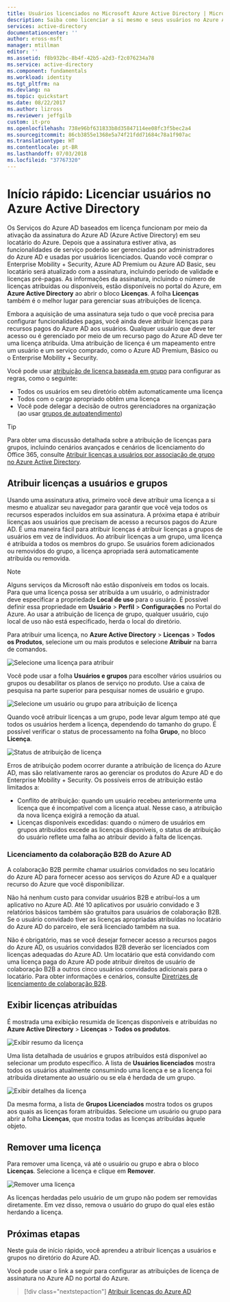 ```yaml
---
title: Usuários licenciados no Microsoft Azure Active Directory | Microsoft docs
description: Saiba como licenciar a si mesmo e seus usuários no Azure Active Directory.
services: active-directory
documentationcenter: ''
author: eross-msft
manager: mtillman
editor: ''
ms.assetid: f8b932bc-8b4f-42b5-a2d3-f2c076234a78
ms.service: active-directory
ms.component: fundamentals
ms.workload: identity
ms.tgt_pltfrm: na
ms.devlang: na
ms.topic: quickstart
ms.date: 08/22/2017
ms.author: lizross
ms.reviewer: jeffgilb
custom: it-pro
ms.openlocfilehash: 738e96bf631833b8d35847114ee08fc3f5bec2a4
ms.sourcegitcommit: 86cb3855e1368e5a74f21fdd71684c78a1f907ac
ms.translationtype: HT
ms.contentlocale: pt-BR
ms.lasthandoff: 07/03/2018
ms.locfileid: "37767320"
---
```

# <a name="quickstart-license-users-in-azure-active-directory"></a>Início rápido: Licenciar usuários no Azure Active Directory
Os Serviços do Azure AD baseados em licença funcionam por meio da ativação da assinatura do Azure AD (Azure Active Directory) em seu locatário do Azure. Depois que a assinatura estiver ativa, as funcionalidades de serviço poderão ser gerenciadas por administradores do Azure AD e usadas por usuários licenciados. Quando você comprar o Enterprise Mobility + Security, Azure AD Premium ou Azure AD Basic, seu locatário será atualizado com a assinatura, incluindo período de validade e licenças pré-pagas. As informações da assinatura, incluindo o número de licenças atribuídas ou disponíveis, estão disponíveis no portal do Azure, em **Azure Active Directory** ao abrir o bloco **Licenças**. A folha **Licenças** também é o melhor lugar para gerenciar suas atribuições de licença.

Embora a aquisição de uma assinatura seja tudo o que você precisa para configurar funcionalidades pagas, você ainda deve atribuir licenças para recursos pagos do Azure AD aos usuários. Qualquer usuário que deve ter acesso ou é gerenciado por meio de um recurso pago do Azure AD deve ter uma licença atribuída. Uma atribuição de licença é um mapeamento entre um usuário e um serviço comprado, como o Azure AD Premium, Básico ou o Enterprise Mobility + Security.

Você pode usar [atribuição de licença baseada em grupo](active-directory-licensing-whatis-azure-portal.md) para configurar as regras, como o seguinte:
* Todos os usuários em seu diretório obtêm automaticamente uma licença
* Todos com o cargo apropriado obtêm uma licença
* Você pode delegar a decisão de outros gerenciadores na organização (ao usar [grupos de autoatendimento](../users-groups-roles/groups-self-service-management.md))

> [!TIP]
> Para obter uma discussão detalhada sobre a atribuição de licenças para grupos, incluindo cenários avançados e cenários de licenciamento do Office 365, consulte [Atribuir licenças a usuários por associação de grupo no Azure Active Directory](../active-directory-licensing-group-assignment-azure-portal.md).

## <a name="assign-licenses-to-users-and-groups"></a>Atribuir licenças a usuários e grupos
Usando uma assinatura ativa, primeiro você deve atribuir uma licença a si mesmo e atualizar seu navegador para garantir que você veja todos os recursos esperados incluídos em sua assinatura. A próxima etapa é atribuir licenças aos usuários que precisam de acesso a recursos pagos do Azure AD. É uma maneira fácil para atribuir licenças é atribuir licenças a grupos de usuários em vez de indivíduos. Ao atribuir licenças a um grupo, uma licença é atribuída a todos os membros do grupo. Se usuários forem adicionados ou removidos do grupo, a licença apropriada será automaticamente atribuída ou removida. 

> [!NOTE]
> Alguns serviços da Microsoft não estão disponíveis em todos os locais. Para que uma licença possa ser atribuída a um usuário, o administrador deve especificar a propriedade **Local de uso** para o usuário. É possível definir essa propriedade em **Usuário** &gt; **Perfil** &gt; **Configurações** no Portal do Azure. Ao usar a atribuição de licença de grupo, qualquer usuário, cujo local de uso não está especificado, herda o local do diretório.

Para atribuir uma licença, no **Azure Active Directory** &gt; **Licenças** &gt; **Todos os Produtos**, selecione um ou mais produtos e selecione **Atribuir** na barra de comandos.

![Selecione uma licença para atribuir](./media/license-users-groups/select-license-to-assign.png)

Você pode usar a folha **Usuários e grupos** para escolher vários usuários ou grupos ou desabilitar os planos de serviço no produto. Use a caixa de pesquisa na parte superior para pesquisar nomes de usuário e grupo.

![Selecione um usuário ou grupo para atribuição de licença](./media/license-users-groups/select-user-for-license-assignment.png)

Quando você atribuir licenças a um grupo, pode levar algum tempo até que todos os usuários herdem a licença, dependendo do tamanho do grupo. É possível verificar o status de processamento na folha **Grupo**, no bloco **Licença**.

![Status de atribuição de licença](./media/license-users-groups/license-assignment-status.png)

Erros de atribuição podem ocorrer durante a atribuição de licença do Azure AD, mas são relativamente raros ao gerenciar os produtos do Azure AD e do Enterprise Mobility + Security. Os possíveis erros de atribuição estão limitados a:
- Conflito de atribuição: quando um usuário recebeu anteriormente uma licença que é incompatível com a licença atual. Nesse caso, a atribuição da nova licença exigirá a remoção da atual.
- Licenças disponíveis excedidas: quando o número de usuários em grupos atribuídos excede as licenças disponíveis, o status de atribuição do usuário reflete uma falha ao atribuir devido à falta de licenças.

### <a name="azure-ad-b2b-collaboration-licensing"></a>Licenciamento da colaboração B2B do Azure AD

A colaboração B2B permite chamar usuários convidados no seu locatário do Azure AD para fornecer acesso aos serviços do Azure AD e a qualquer recurso do Azure que você disponibilizar.  

Não há nenhum custo para convidar usuários B2B e atribuí-los a um aplicativo no Azure AD. Até 10 aplicativos por usuário convidado e 3 relatórios básicos também são gratuitos para usuários de colaboração B2B. Se o usuário convidado tiver as licenças apropriadas atribuídas no locatário do Azure AD do parceiro, ele será licenciado também na sua.

Não é obrigatório, mas se você desejar fornecer acesso a recursos pagos do Azure AD, os usuários convidados B2B deverão ser licenciados com licenças adequadas do Azure AD. Um locatário que está convidando com uma licença paga do Azure AD pode atribuir direitos de usuário de colaboração B2B a outros cinco usuários convidados adicionais para o locatário. Para obter informações e cenários, consulte [Diretrizes de licenciamento de colaboração B2B](../b2b/licensing-guidance.md).

## <a name="view-assigned-licenses"></a>Exibir licenças atribuídas

É mostrada uma exibição resumida de licenças disponíveis e atribuídas no **Azure Active Directory** &gt; **Licenças** &gt; **Todos os produtos**.

![Exibir resumo da licença](./media/license-users-groups/view-license-summary.png)

Uma lista detalhada de usuários e grupos atribuídos está disponível ao selecionar um produto específico. A lista de **Usuários licenciados** mostra todos os usuários atualmente consumindo uma licença e se a licença foi atribuída diretamente ao usuário ou se ela é herdada de um grupo.

![Exibir detalhes da licença](./media/license-users-groups/view-license-detail.png)

Da mesma forma, a lista de **Grupos Licenciados** mostra todos os grupos aos quais as licenças foram atribuídas. Selecione um usuário ou grupo para abrir a folha **Licenças**, que mostra todas as licenças atribuídas àquele objeto.

## <a name="remove-a-license"></a>Remover uma licença

Para remover uma licença, vá até o usuário ou grupo e abra o bloco **Licenças**. Selecione a licença e clique em **Remover**.

![Remover uma licença](./media/license-users-groups/remove-license.png)

As licenças herdadas pelo usuário de um grupo não podem ser removidas diretamente. Em vez disso, remova o usuário do grupo do qual eles estão herdando a licença.


## <a name="next-steps"></a>Próximas etapas
Neste guia de início rápido, você aprendeu a atribuir licenças a usuários e grupos no diretório do Azure AD. 

Você pode usar o link a seguir para configurar as atribuições de licença de assinatura no Azure AD no portal do Azure.

> [!div class="nextstepaction"]
> [Atribuir licenças do Azure AD](https://aad.portal.azure.com/#blade/Microsoft_AAD_IAM/LicensesMenuBlade/Overview) 